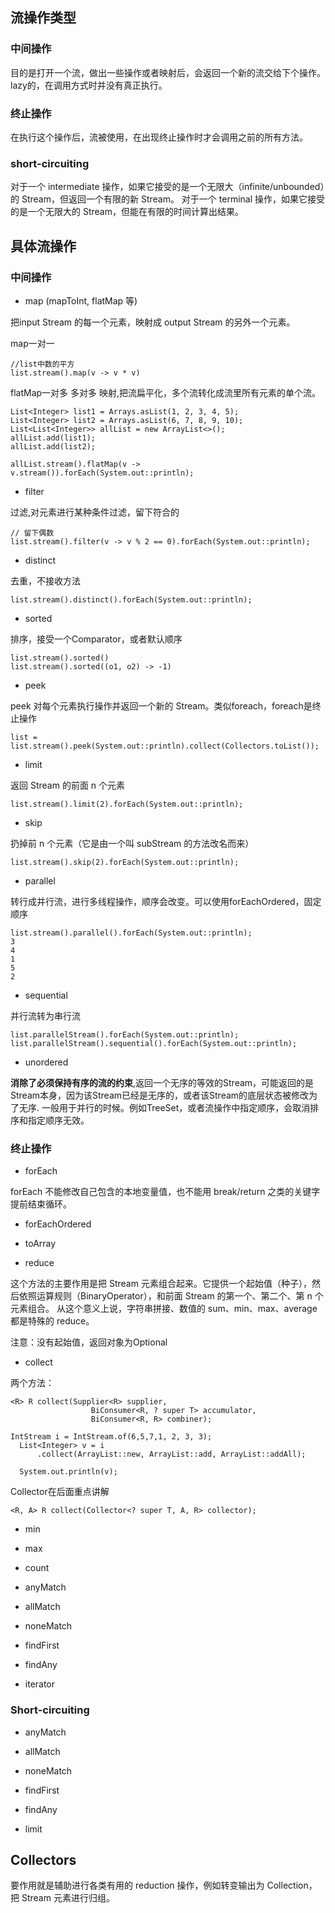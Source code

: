## 流操作类型

### 中间操作

目的是打开一个流，做出一些操作或者映射后，会返回一个新的流交给下个操作。lazy的，在调用方式时并没有真正执行。

### 终止操作

在执行这个操作后，流被使用，在出现终止操作时才会调用之前的所有方法。

### short-circuiting

对于一个 intermediate 操作，如果它接受的是一个无限大（infinite/unbounded）的 Stream，但返回一个有限的新 Stream。
对于一个 terminal 操作，如果它接受的是一个无限大的 Stream，但能在有限的时间计算出结果。

## 具体流操作 

### 中间操作

- map (mapToInt, flatMap 等)

把input Stream 的每一个元素，映射成 output Stream 的另外一个元素。

map一对一

```
//list中数的平方
list.stream().map(v -> v * v) 
```

flatMap一对多 多对多 映射,把流扁平化，多个流转化成流里所有元素的单个流。

```
List<Integer> list1 = Arrays.asList(1, 2, 3, 4, 5);
List<Integer> list2 = Arrays.asList(6, 7, 8, 9, 10);
List<List<Integer>> allList = new ArrayList<>();
allList.add(list1);
allList.add(list2);
        
allList.stream().flatMap(v -> v.stream()).forEach(System.out::println);        
```

- filter 

过滤,对元素进行某种条件过滤，留下符合的

```
// 留下偶数
list.stream().filter(v -> v % 2 == 0).forEach(System.out::println);
```

- distinct 

去重，不接收方法
```
list.stream().distinct().forEach(System.out::println);
```
- sorted

排序，接受一个Comparator，或者默认顺序

```
list.stream().sorted()
list.stream().sorted((o1, o2) -> -1)
```

- peek

peek 对每个元素执行操作并返回一个新的 Stream。类似foreach，foreach是终止操作

```
list = list.stream().peek(System.out::println).collect(Collectors.toList());
```

- limit

返回 Stream 的前面 n 个元素

```
list.stream().limit(2).forEach(System.out::println);
```

- skip

扔掉前 n 个元素（它是由一个叫 subStream 的方法改名而来）

```
list.stream().skip(2).forEach(System.out::println);
```
- parallel

转行成并行流，进行多线程操作，顺序会改变。可以使用forEachOrdered，固定顺序
```
list.stream().parallel().forEach(System.out::println);
3
4
1
5
2
```

- sequential

并行流转为串行流
```
list.parallelStream().forEach(System.out::println);
list.parallelStream().sequential().forEach(System.out::println);
```

- unordered

**消除了必须保持有序的流的约束**,返回一个无序的等效的Stream，可能返回的是Stream本身，因为该Stream已经是无序的，或者该Stream的底层状态被修改为了无序.
一般用于并行的时候。例如TreeSet，或者流操作中指定顺序，会取消排序和指定顺序无效。

### 终止操作

- forEach

forEach 不能修改自己包含的本地变量值，也不能用 break/return 之类的关键字提前结束循环。

- forEachOrdered

- toArray

- reduce

这个方法的主要作用是把 Stream 元素组合起来。它提供一个起始值（种子），然后依照运算规则（BinaryOperator），和前面 Stream 的第一个、第二个、第 n 个元素组合。
从这个意义上说，字符串拼接、数值的 sum、min、max、average 都是特殊的 reduce。

注意：没有起始值，返回对象为Optional

- collect

两个方法：

```
<R> R collect(Supplier<R> supplier,
                  BiConsumer<R, ? super T> accumulator,
                  BiConsumer<R, R> combiner);
                  
IntStream i = IntStream.of(6,5,7,1, 2, 3, 3);
  List<Integer> v = i
      .collect(ArrayList::new, ArrayList::add, ArrayList::addAll);
  
  System.out.println(v);
```

Collector在后面重点讲解

```
<R, A> R collect(Collector<? super T, A, R> collector);
```

- min

- max

- count

- anyMatch

- allMatch

- noneMatch

- findFirst

- findAny

- iterator

### Short-circuiting

- anyMatch

- allMatch 

- noneMatch

- findFirst 

- findAny 

- limit

## Collectors 

要作用就是辅助进行各类有用的 reduction 操作，例如转变输出为 Collection，把 Stream 元素进行归组。


